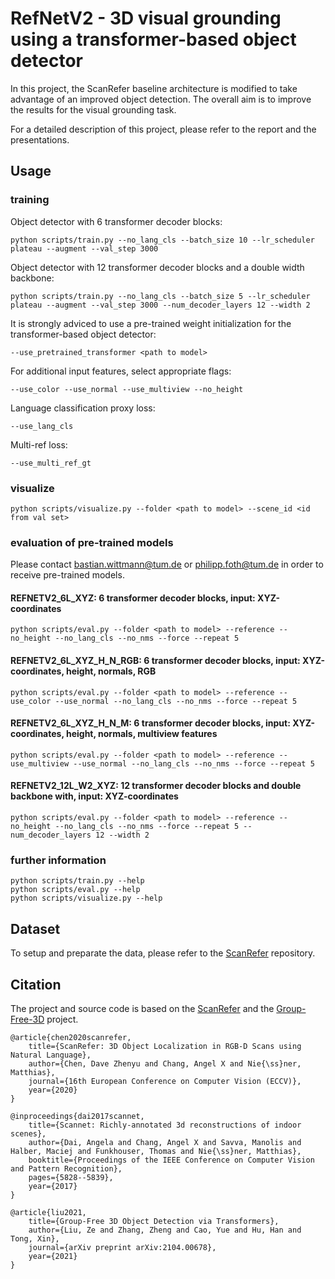 # RefNetV2 - 3D visual grounding using a transformer-based object detector

In this project, the ScanRefer baseline architecture is modified to take advantage of an improved object detection.
The overall aim is to improve the results for the visual grounding task.

For a detailed description of this project, please refer to the report and the presentations.

## Usage

### training

Object detector with 6 transformer decoder blocks:

    python scripts/train.py --no_lang_cls --batch_size 10 --lr_scheduler plateau --augment --val_step 3000

Object detector with 12 transformer decoder blocks and a double width backbone:

    python scripts/train.py --no_lang_cls --batch_size 5 --lr_scheduler plateau --augment --val_step 3000 --num_decoder_layers 12 --width 2

It is strongly adviced to use a pre-trained weight initialization for the transformer-based object detector:

    --use_pretrained_transformer <path to model>

For additional input features, select appropriate flags:

    --use_color --use_normal --use_multiview --no_height

Language classification proxy loss:

    --use_lang_cls

Multi-ref loss:

    --use_multi_ref_gt

### visualize

    python scripts/visualize.py --folder <path to model> --scene_id <id from val set> 

### evaluation of pre-trained models

Please contact bastian.wittmann@tum.de or philipp.foth@tum.de in order to receive pre-trained models.

#### REFNETV2_6L_XYZ: 6 transformer decoder blocks, input: XYZ-coordinates

    python scripts/eval.py --folder <path to model> --reference --no_height --no_lang_cls --no_nms --force --repeat 5

#### REFNETV2_6L_XYZ_H_N_RGB: 6 transformer decoder blocks, input: XYZ-coordinates, height, normals, RGB

    python scripts/eval.py --folder <path to model> --reference --use_color --use_normal --no_lang_cls --no_nms --force --repeat 5

#### REFNETV2_6L_XYZ_H_N_M: 6 transformer decoder blocks, input: XYZ-coordinates, height, normals, multiview features

    python scripts/eval.py --folder <path to model> --reference --use_multiview --use_normal --no_lang_cls --no_nms --force --repeat 5

#### REFNETV2_12L_W2_XYZ: 12 transformer decoder blocks and double backbone with, input: XYZ-coordinates

    python scripts/eval.py --folder <path to model> --reference --no_height --no_lang_cls --no_nms --force --repeat 5 --num_decoder_layers 12 --width 2


### further information
    python scripts/train.py --help
    python scripts/eval.py --help
    python scripts/visualize.py --help


## Dataset

To setup and preparate the data, please refer to the <a href="https://github.com/daveredrum/ScanRefer" target="_blank">ScanRefer</a> repository.

## Citation

The project and source code is based on the  <a href="https://github.com/daveredrum/ScanRefer" target="_blank">ScanRefer</a>  and the  <a href="https://github.com/zeliu98/Group-Free-3D" target="_blank">Group-Free-3D</a> project.

    @article{chen2020scanrefer,
        title={ScanRefer: 3D Object Localization in RGB-D Scans using Natural Language},
        author={Chen, Dave Zhenyu and Chang, Angel X and Nie{\ss}ner, Matthias},
        journal={16th European Conference on Computer Vision (ECCV)},
        year={2020}
    }

    @inproceedings{dai2017scannet,
        title={Scannet: Richly-annotated 3d reconstructions of indoor scenes},
        author={Dai, Angela and Chang, Angel X and Savva, Manolis and Halber, Maciej and Funkhouser, Thomas and Nie{\ss}ner, Matthias},
        booktitle={Proceedings of the IEEE Conference on Computer Vision and Pattern Recognition},
        pages={5828--5839},
        year={2017}
    }

    @article{liu2021,
        title={Group-Free 3D Object Detection via Transformers},
        author={Liu, Ze and Zhang, Zheng and Cao, Yue and Hu, Han and Tong, Xin},
        journal={arXiv preprint arXiv:2104.00678},
        year={2021}
    }

